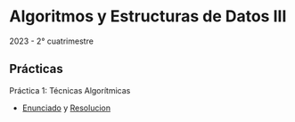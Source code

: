 # Algoritmos y Estructuras de Datos III
2023 - 2° cuatrimestre

## Prácticas
Práctica 1: Técnicas Algorítmicas
  - [Enunciado](practicas/practica1.pdf) y [Resolucion](practicas/practica1.md)
